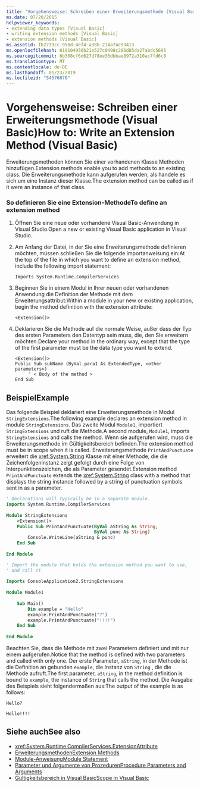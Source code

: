 ```yaml
---
title: 'Vorgehensweise: Schreiben einer Erweiterungsmethode (Visual Basic)'
ms.date: 07/20/2015
helpviewer_keywords:
- extending data types [Visual Basic]
- writing extension methods [Visual Basic]
- extension methods [Visual Basic]
ms.assetid: fb2739cc-958d-4ef4-a38b-214a74c93413
ms.openlocfilehash: 019104956b21e527c0498c286d85da27abdc5695
ms.sourcegitcommit: 6b308cf6d627d78ee36dbbae8972a310ac7fd6c8
ms.translationtype: MT
ms.contentlocale: de-DE
ms.lasthandoff: 01/23/2019
ms.locfileid: "54576070"
---
```

# <a name="how-to-write-an-extension-method-visual-basic"></a><span data-ttu-id="1931f-102">Vorgehensweise: Schreiben einer Erweiterungsmethode (Visual Basic)</span><span class="sxs-lookup"><span data-stu-id="1931f-102">How to: Write an Extension Method (Visual Basic)</span></span>
<span data-ttu-id="1931f-103">Erweiterungsmethoden können Sie einer vorhandenen Klasse Methoden hinzufügen.</span><span class="sxs-lookup"><span data-stu-id="1931f-103">Extension methods enable you to add methods to an existing class.</span></span> <span data-ttu-id="1931f-104">Die Erweiterungsmethode kann aufgerufen werden, als handele es sich um eine Instanz dieser Klasse.</span><span class="sxs-lookup"><span data-stu-id="1931f-104">The extension method can be called as if it were an instance of that class.</span></span>  
  
### <a name="to-define-an-extension-method"></a><span data-ttu-id="1931f-105">So definieren Sie eine Extension-Methode</span><span class="sxs-lookup"><span data-stu-id="1931f-105">To define an extension method</span></span>  
  
1.  <span data-ttu-id="1931f-106">Öffnen Sie eine neue oder vorhandene Visual Basic-Anwendung in Visual Studio.</span><span class="sxs-lookup"><span data-stu-id="1931f-106">Open a new or existing Visual Basic application in Visual Studio.</span></span>  
  
2.  <span data-ttu-id="1931f-107">Am Anfang der Datei, in der Sie eine Erweiterungsmethode definieren möchten, müssen schließen Sie die folgende importanweisung ein:</span><span class="sxs-lookup"><span data-stu-id="1931f-107">At the top of the file in which you want to define an extension method, include the following import statement:</span></span>  
  
    ```  
    Imports System.Runtime.CompilerServices  
    ```  
  
3.  <span data-ttu-id="1931f-108">Beginnen Sie in einem Modul in Ihrer neuen oder vorhandenen Anwendung die Definition der Methode mit dem Erweiterungsattribut:</span><span class="sxs-lookup"><span data-stu-id="1931f-108">Within a module in your new or existing application, begin the method definition with the extension attribute:</span></span>  
  
    ```  
    <Extension()>  
    ```  
  
4.  <span data-ttu-id="1931f-109">Deklarieren Sie die Methode auf die normale Weise, außer dass der Typ des ersten Parameters den Datentyp sein muss, die, den Sie erweitern möchten.</span><span class="sxs-lookup"><span data-stu-id="1931f-109">Declare your method in the ordinary way, except that the type of the first parameter must be the data type you want to extend.</span></span>  
  
    ```  
    <Extension()>   
    Public Sub subName (ByVal para1 As ExtendedType, <other parameters>)  
         ' < Body of the method >  
    End Sub  
    ```  
  
## <a name="example"></a><span data-ttu-id="1931f-110">Beispiel</span><span class="sxs-lookup"><span data-stu-id="1931f-110">Example</span></span>  
 <span data-ttu-id="1931f-111">Das folgende Beispiel deklariert eine Erweiterungsmethode in Modul `StringExtensions`.</span><span class="sxs-lookup"><span data-stu-id="1931f-111">The following example declares an extension method in module `StringExtensions`.</span></span> <span data-ttu-id="1931f-112">Das zweite Modul `Module1`, importiert `StringExtensions` und ruft die Methode.</span><span class="sxs-lookup"><span data-stu-id="1931f-112">A second module, `Module1`, imports `StringExtensions` and calls the method.</span></span> <span data-ttu-id="1931f-113">Wenn sie aufgerufen wird, muss die Erweiterungsmethode im Gültigkeitsbereich befinden.</span><span class="sxs-lookup"><span data-stu-id="1931f-113">The extension method must be in scope when it is called.</span></span> <span data-ttu-id="1931f-114">Erweiterungsmethode `PrintAndPunctuate` erweitert die <xref:System.String> Klasse mit einer Methode, die die Zeichenfolgeninstanz zeigt gefolgt durch eine Folge von Interpunktionszeichen, die als Parameter gesendet.</span><span class="sxs-lookup"><span data-stu-id="1931f-114">Extension method `PrintAndPunctuate` extends the <xref:System.String> class with a method that displays the string instance followed by a string of punctuation symbols sent in as a parameter.</span></span>  
  
```vb  
' Declarations will typically be in a separate module.  
Imports System.Runtime.CompilerServices  
  
Module StringExtensions  
    <Extension()>   
    Public Sub PrintAndPunctuate(ByVal aString As String,   
                                 ByVal punc As String)  
        Console.WriteLine(aString & punc)  
    End Sub  
  
End Module  
```  
  
```vb  
' Import the module that holds the extension method you want to use,   
' and call it.  
  
Imports ConsoleApplication2.StringExtensions  
  
Module Module1  
  
    Sub Main()  
        Dim example = "Hello"  
        example.PrintAndPunctuate("?")  
        example.PrintAndPunctuate("!!!!")  
    End Sub  
  
End Module  
```  
  
 <span data-ttu-id="1931f-115">Beachten Sie, dass die Methode mit zwei Parametern definiert und mit nur einem aufgerufen.</span><span class="sxs-lookup"><span data-stu-id="1931f-115">Notice that the method is defined with two parameters and called with only one.</span></span> <span data-ttu-id="1931f-116">Der erste Parameter, `aString`, in der Methode ist die Definition an gebunden `example`, die Instanz von `String` , die die Methode aufruft.</span><span class="sxs-lookup"><span data-stu-id="1931f-116">The first parameter, `aString`, in the method definition is bound to `example`, the instance of `String` that calls the method.</span></span> <span data-ttu-id="1931f-117">Die Ausgabe des Beispiels sieht folgendermaßen aus:</span><span class="sxs-lookup"><span data-stu-id="1931f-117">The output of the example is as follows:</span></span>  
  
 `Hello?`  
  
 `Hello!!!!`  
  
## <a name="see-also"></a><span data-ttu-id="1931f-118">Siehe auch</span><span class="sxs-lookup"><span data-stu-id="1931f-118">See also</span></span>
- <xref:System.Runtime.CompilerServices.ExtensionAttribute>
- [<span data-ttu-id="1931f-119">Erweiterungsmethoden</span><span class="sxs-lookup"><span data-stu-id="1931f-119">Extension Methods</span></span>](./extension-methods.md)
- [<span data-ttu-id="1931f-120">Module-Anweisung</span><span class="sxs-lookup"><span data-stu-id="1931f-120">Module Statement</span></span>](../../../../visual-basic/language-reference/statements/module-statement.md)
- [<span data-ttu-id="1931f-121">Parameter und Argumente von Prozeduren</span><span class="sxs-lookup"><span data-stu-id="1931f-121">Procedure Parameters and Arguments</span></span>](./procedure-parameters-and-arguments.md)
- [<span data-ttu-id="1931f-122">Gültigkeitsbereich in Visual Basic</span><span class="sxs-lookup"><span data-stu-id="1931f-122">Scope in Visual Basic</span></span>](../../../../visual-basic/programming-guide/language-features/declared-elements/scope.md)
